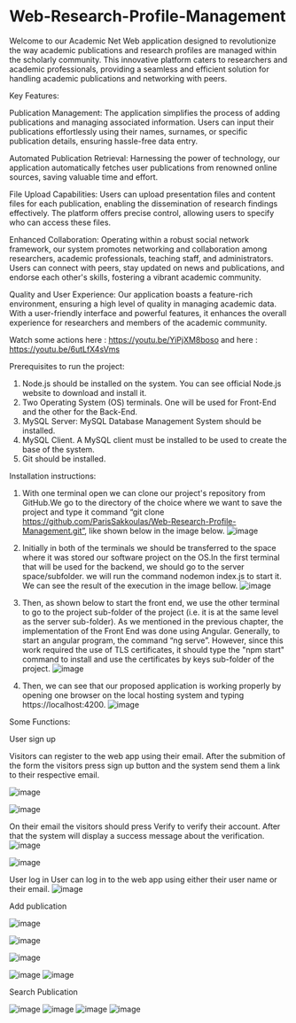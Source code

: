 # Web-Research-Profile-Management
Welcome to our Academic Net Web application designed to revolutionize the way academic publications and research profiles are managed within the scholarly community. This innovative platform caters to researchers and academic professionals, providing a seamless and efficient solution for handling academic publications and networking with peers.

Key Features:

Publication Management: The application simplifies the process of adding publications and managing associated information. Users can input their publications effortlessly using their names, surnames, or specific publication details, ensuring hassle-free data entry.

Automated Publication Retrieval: Harnessing the power of technology, our application automatically fetches user publications from renowned online sources, saving valuable time and effort.

File Upload Capabilities: Users can upload presentation files and content files for each publication, enabling the dissemination of research findings effectively. The platform offers precise control, allowing users to specify who can access these files.

Enhanced Collaboration: Operating within a robust social network framework, our system promotes networking and collaboration among researchers, academic professionals, teaching staff, and administrators. Users can connect with peers, stay updated on news and publications, and endorse each other's skills, fostering a vibrant academic community.

Quality and User Experience: Our application boasts a feature-rich environment, ensuring a high level of quality in managing academic data. With a user-friendly interface and powerful features, it enhances the overall experience for researchers and members of the academic community.


Watch some actions here :  https://youtu.be/YiPjXM8boso 
and here : https://youtu.be/6utLfX4sVms


Prerequisites to run the project:
  1. Node.js should be installed on the system. You can see official Node.js website to download and install it.
  2. Two Operating System (OS) terminals. One will be used for Front-End and the other for the Back-End.
  3. MySQL Server: MySQL Database Management System should be installed.
  4. MySQL Client. A MySQL client must be installed to be used to create the base of the system.
  5. Git should be installed.



Installation instructions:
  1. With one terminal open we can clone our project's repository from GitHub.We go to the directory of the choice where we want to save the project and
      type it command “git clone https://github.com/ParisSakkoulas/Web-Research-Profile-Management.git”, like shown below in the image below.
     ![image](https://github.com/user-attachments/assets/dc19f324-62ed-4478-99b8-d5a40118f5d3)

  2. Initially in both of the terminals we should be transferred to the space where it was stored our software project on the OS.In the first terminal that will
      be used for the backend, we should go to the server space/subfolder. we will run the command nodemon index.js to start it. We can see the result of
      the execution in the image bellow.
      ![image](https://github.com/user-attachments/assets/d22f8287-c714-494d-8fc9-4f2d945a87aa)

  3. Then, as shown below to start the front end, we use the other terminal to go to the project sub-folder of the project (i.e. it is at the same level as the server sub-folder).
      As we mentioned in the previous chapter, the implementation of the Front End was done using Angular. Generally, to start an angular program, the command “ng serve”.
      However, since this work required the use of TLS certificates, it should type the "npm start" command to install and use the certificates by keys sub-folder of the project.
      ![image](https://github.com/user-attachments/assets/559eae91-b7a8-4fc7-8b74-9de2725ae13a)

  4. Then, we can see that our proposed application is working properly by opening one browser on the local hosting system and typing https://localhost:4200.
     ![image](https://github.com/user-attachments/assets/9e022d72-ed70-4dfa-8ca9-746484875fd7)




Some Functions:

User sign up

Visitors can register to the web app using their email. After the submition of the form the visitors press sign up button and the system send them a link to their respective email.

![image](https://github.com/user-attachments/assets/438cf657-8258-43cd-b796-0ef6356676d4)

![image](https://github.com/user-attachments/assets/55e63c08-f33f-4749-8df6-16458ad649ae)

On their email the visitors should press Verify to verify their account. After that the system will display a success message about the verification.
![image](https://github.com/user-attachments/assets/a9b14de9-f39a-4fa3-bd28-066998ccbe6e)

![image](https://github.com/user-attachments/assets/9df4ac2a-72ec-4eec-96c6-36121cf29728)



User log in
User can log in to the web app using either their user name or their email.
![image](https://github.com/user-attachments/assets/3cb7749e-763a-444a-aea2-64dc54eaedd9)



Add publication

![image](https://github.com/user-attachments/assets/e2b0b274-515c-4f22-890b-38bf0ac6d801)


![image](https://github.com/user-attachments/assets/eec64617-4437-4422-9ab5-9d433119d79f)

![image](https://github.com/user-attachments/assets/a8878d5c-c57c-4ea5-b461-54bb1ec56d30)


![image](https://github.com/user-attachments/assets/0098602a-215e-4f1f-9710-2fd25f3593e7)
![image](https://github.com/user-attachments/assets/5888c21a-6663-45dd-8abd-c9313e9fdc0d)


Search Publication

![image](https://github.com/user-attachments/assets/736c33c3-d679-4459-9d89-e0ec89fc2902)
![image](https://github.com/user-attachments/assets/6df829df-0831-464e-8377-f13710b33a1d)
![image](https://github.com/user-attachments/assets/d1b3abb8-603e-4294-8ee2-0b09c30ea3a7)
![image](https://github.com/user-attachments/assets/d40ea8d2-5b77-4820-a452-8cf4ad7b9b87)








